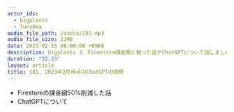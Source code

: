 ```yaml
---
actor_ids:
  - bigplants
  - furu8ma
audio_file_path: /audio/181.mp3
audio_file_size: 12MB
date: 2023-02-15 00:00:00 +0900
description: bigplants と Firestore課金額と戦った話やChatGPTについて話しました
duration: "32:33"
layout: article
title: 181. 2023年2月時点のChatGPTの感想
---
```


- Firestoreの課金額50%削減した話
- ChatGPTについて
